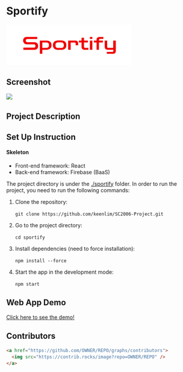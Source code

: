 # Sportify

![](./sportify/public/logo.png#pic_left)

## Screenshot

![](./sportify/public/post.png)

## Project Description

## Set Up Instruction

#### Skeleton

- Front-end framework: React
- Back-end framework: Firebase (BaaS)

The project directory is under the [./sportify](./sportify) folder. In order to run the project, you need to run the following commands:

1. Clone the repository:

   `git clone https://github.com/keenlim/SC2006-Project.git`

2. Go to the project directory:

   `cd sportify`

3. Install dependencies (need to force installation):

   `npm install --force`

4. Start the app in the development mode:

   `npm start`

## Web App Demo

[Click here to see the demo!](https://youtu.be/couJMGCY0mY)

## Contributors

```html
<a href="https://github.com/OWNER/REPO/graphs/contributors">
  <img src="https://contrib.rocks/image?repo=OWNER/REPO" />
</a>
```